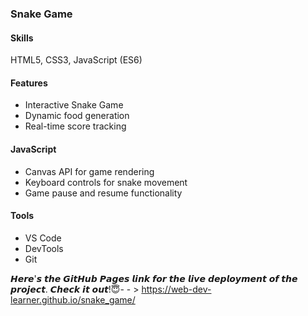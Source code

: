 
### Snake Game
#### Skills
HTML5, CSS3, JavaScript (ES6)

#### Features

<ul>
<li>Interactive Snake Game</li>
<li>Dynamic food generation</li>
<li>Real-time score tracking</li>
</ul>

#### JavaScript

<ul>
<li>Canvas API for game rendering</li>
<li>Keyboard controls for snake movement</li>
<li>Game pause and resume functionality</li>
</ul>

#### Tools

<ul>
<li>VS Code</li>
<li>DevTools</li>
<li>Git</li>
</ul>


𝙃𝙚𝙧𝙚'𝙨 𝙩𝙝𝙚 𝙂𝙞𝙩𝙃𝙪𝙗 𝙋𝙖𝙜𝙚𝙨 𝙡𝙞𝙣𝙠 𝙛𝙤𝙧 𝙩𝙝𝙚 𝙡𝙞𝙫𝙚 𝙙𝙚𝙥𝙡𝙤𝙮𝙢𝙚𝙣𝙩 𝙤𝙛 𝙩𝙝𝙚 𝙥𝙧𝙤𝙟𝙚𝙘𝙩. 𝘾𝙝𝙚𝙘𝙠 𝙞𝙩 𝙤𝙪𝙩!😇- - > https://web-dev-learner.github.io/snake_game/
